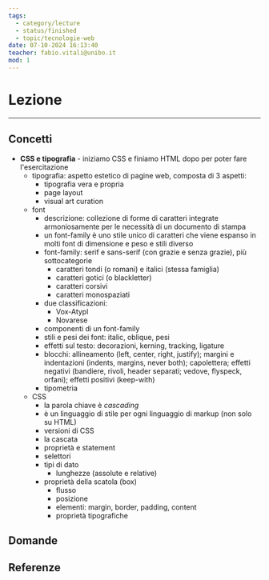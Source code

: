 ```yaml
---
tags:
  - category/lecture
  - status/finished
  - topic/tecnologie-web
date: 07-10-2024 16:13:40
teacher: fabio.vitali@unibo.it
mod: 1
---
```

# Lezione
---
## Concetti
- **CSS e tipografia** - iniziamo CSS e finiamo HTML dopo per poter fare l'esercitazione
	- tipografia: aspetto estetico di pagine web, composta di 3 aspetti:
		- tipografia vera e propria
		- page layout
		- visual art curation
	- font
		- descrizione: collezione di forme di caratteri integrate armoniosamente per le necessità di un documento di stampa
		- un font-family è uno stile unico di caratteri che viene espanso in molti font di dimensione e peso e stili diverso
		- font-family: serif e sans-serif (con grazie e senza grazie), più sottocategorie
			- caratteri tondi (o romani) e italici (stessa famiglia)
			- caratteri gotici (o blackletter)
			- caratteri corsivi
			- caratteri monospaziati
		- due classificazioni:
			- Vox-Atypl
			- Novarese
		- componenti di un font-family
		- stili e pesi dei font: italic, oblique, pesi
		- effetti sul testo: decorazioni, kerning, tracking, ligature
		- blocchi: allineamento (left, center, right, justify); margini e indentazioni (indents, margins, never both); capolettera; effetti negativi (bandiere, rivoli, header separati; vedove, flyspeck, orfani); effetti positivi (keep-with)
		- tipometria
	- CSS
		- la parola chiave è _cascading_
		- è un linguaggio di stile per ogni linguaggio di markup (non solo su HTML)
		- versioni di CSS
		- la cascata
		- proprietà e statement
		- selettori
		- tipi di dato
			- lunghezze (assolute e relative)
		- proprietà della scatola (box)
			- flusso
			- posizione
			- elementi: margin, border, padding, content
			- proprietà tipografiche

## Domande

## Referenze
